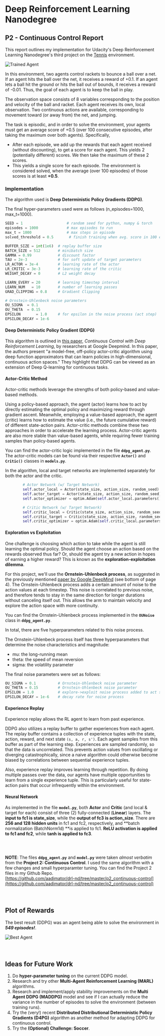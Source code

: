 
# Deep Reinforcement Learning Nanodegree
## P2 - Continuous Control Report
This report outlines my implementation for Udacity's Deep Reinforcement Learning Nanodegree's third project on the [Tennis](https://github.com/Unity-Technologies/ml-agents/blob/master/docs/Learning-Environment-Examples.md#tennis) environment. 

![Trained Agent](https://i.imgur.com/z901EXq.gifv)

In this environment, two agents control rackets to bounce a ball over a net. If an agent hits the ball over the net, it receives a reward of +0.1. If an agent lets a ball hit the ground or hits the ball out of bounds, it receives a reward of -0.01. Thus, the goal of each agent is to keep the ball in play.

The observation space consists of 8 variables corresponding to the position and velocity of the ball and racket. Each agent receives its own, local observation. Two continuous actions are available, corresponding to movement toward (or away from) the net, and jumping.

The task is episodic, and in order to solve the environment, your agents must get an average score of +0.5 (over 100 consecutive episodes, after taking the maximum over both agents). Specifically,

- After each episode, we add up the rewards that each agent received (without discounting), to get a score for each agent. This yields 2 (potentially different) scores. We then take the maximum of these 2 scores.
- This yields a single score for each episode.
The environment is considered solved, when the average (over 100 episodes) of those scores is at least **+0.5**.

### Implementation
The algorithm used is **Deep Deterministic Policy Gradients (DDPG)**. 

The final hyper-parameters used were as follows (n_episodes=1000, max_t=1000).
```python
SEED = 1                    # random seed for python, numpy & torch
episodes = 1000             # max episodes to run
max_t = 1000                # max steps in episode
solved_threshold = 0.5       # finish training when avg. score in 100 episodes crosses this threshold

BUFFER_SIZE = int(1e6)  # replay buffer size
BATCH_SIZE = 512        # minibatch size
GAMMA = 0.99            # discount factor
TAU = 2e-3              # for soft update of target parameters
LR_ACTOR = 3e-4         # learning rate of the actor
LR_CRITIC = 3e-3        # learning rate of the critic
WEIGHT_DECAY = 0        # L2 weight decay

LEARN_EVERY = 20        # learning timestep interval
LEARN_NUM   = 10        # number of learning passes
GRAD_CLIPPING = 0.8     # Gradient Clipping

# Ornstein-Uhlenbeck noise parameters
OU_SIGMA  = 0.1
OU_THETA  = 0.15
EPSILON       = 1.0     # for epsilon in the noise process (act step)
EPSILON_DECAY = 1e-6

```

#### Deep Deterministic Policy Gradient (DDPG)
This algorithm is outlined in [this paper](https://arxiv.org/pdf/1509.02971.pdf), _Continuous Control with Deep Reinforcement Learning_, by researchers at Google Deepmind. In this paper, the authors present "a model-free, off-policy actor-critic algorithm using deep function approximators that can learn policies in high-dimensional, continuous action spaces." They highlight that DDPG can be viewed as an extension of Deep Q-learning for continuous tasks.

#### Actor-Critic Method
Actor-critic methods leverage the strengths of both policy-based and value-based methods.

Using a policy-based approach, the agent (actor) learns how to act by directly estimating the optimal policy and maximizing reward through gradient ascent. Meanwhile, employing a value-based approach, the agent (critic) learns how to estimate the value (i.e., the future cumulative reward) of different state-action pairs. Actor-critic methods combine these two approaches in order to accelerate the learning process. Actor-critic agents are also more stable than value-based agents, while requiring fewer training samples than policy-based agents.

You can find the actor-critic logic implemented in the file **`ddpg_agent.py`**. The actor-critic models can be found via their respective **`Actor()`** and **`Critic()`** classes in **`models.py`**.

In the algorithm, local and target networks are implemented separately for both the actor and the critic.

```python
        # Actor Network (w/ Target Network)
        self.actor_local = Actor(state_size, action_size, random_seed).to(device)
        self.actor_target = Actor(state_size, action_size, random_seed).to(device)
        self.actor_optimizer = optim.Adam(self.actor_local.parameters(), lr=LR_ACTOR)

        # Critic Network (w/ Target Network)
        self.critic_local = Critic(state_size, action_size, random_seed).to(device)
        self.critic_target = Critic(state_size, action_size, random_seed).to(device)
        self.critic_optimizer = optim.Adam(self.critic_local.parameters(), lr=LR_CRITIC, weight_decay=WEIGHT_DECAY)
```

#### Exploration vs Exploitation
One challenge is choosing which action to take while the agent is still learning the optimal policy. Should the agent choose an action based on the rewards observed thus far? Or, should the agent try a new action in hopes of earning a higher reward? This is known as the **exploration-exploitation dilemma**.

For this project, we'll use the **Ornstein-Uhlenbeck process**, as suggested in the previously mentioned [paper by Google DeepMind](https://arxiv.org/pdf/1509.02971.pdf) (see bottom of page 4). The Ornstein-Uhlenbeck process adds a certain amount of noise to the action values at each timestep. This noise is correlated to previous noise, and therefore tends to stay in the same direction for longer durations without canceling itself out. This allows the arm to maintain velocity and explore the action space with more continuity.

You can find the Ornstein-Uhlenbeck process implemented in the **`OUNoise`** class in **`ddpg_agent.py`**.

In total, there are five hyperparameters related to this noise process.

The Ornstein-Uhlenbeck process itself has three hyperparameters that determine the noise characteristics and magnitude:
- mu: the long-running mean
- theta: the speed of mean reversion
- sigma: the volatility parameter

The final noise parameters were set as follows:

```python
OU_SIGMA = 0.1          # Ornstein-Uhlenbeck noise parameter
OU_THETA = 0.15         # Ornstein-Uhlenbeck noise parameter
EPSILON = 1.0           # explore->exploit noise process added to act step
EPSILON_DECAY = 1e-6    # decay rate for noise process
```

#### Experience Replay
Experience replay allows the RL agent to learn from past experience.

DDPG also utilizes a replay buffer to gather experiences from each agent. The replay buffer contains a collection of experience tuples with the state, action, reward, and next state `(s, a, r, s')`. Each agent samples from this buffer as part of the learning step. Experiences are sampled randomly, so that the data is uncorrelated. This prevents action values from oscillating or diverging catastrophically, since a naive algorithm could otherwise become biased by correlations between sequential experience tuples.

Also, experience replay improves learning through repetition. By doing multiple passes over the data, our agents have multiple opportunities to learn from a single experience tuple. This is particularly useful for state-action pairs that occur infrequently within the environment.

#### Neural Network
As implemented in the file **`model.py`**, both **Actor** and **Critic** (and local & target for each) consist of three (2) fully-connected (**Linear**) layers. The **input to fc1 is state_size**, while the **output of fc3 is action_size**. There are **256 and 128 hidden units** in fc1 and fc2, respectively, and **batch normalization (BatchNorm1d) **is applied to fc1. **ReLU activation is applied to fc1 and fc2**, while **tanh is applied to fc3**.

##### &nbsp;

**NOTE**: The files **`ddpg_agent.py`** and **`model.py`** were taken *almost verbatim* from the **Project 2: Continuous Control**. I used the same algorithm with a few changes and small hyperparamter tuning. You can find the Project 2 files in my Github Repo.  
[https://github.com/aadimator/drl-nd/tree/master/p2_continuous-control](https://github.com/aadimator/drl-nd/tree/master/p2_continuous-control)

##### &nbsp;

## Plot of Rewards

The best result (DDPG) was an agent being able to solve the environment in ***549 episodes!***.

![Best Agent](https://i.imgur.com/hjuoonS.png)

##### &nbsp;

## Ideas for Future Work
1. Do **hyper-parameter tuning** on the current DDPG model.
2. Research and try other **Multi-Agent Reinforcement Learning (MARL)** algorithms.
3. Research and implement/apply stability improvements on the **Multi Agent DDPG (MADDPG)** model and see if I can actually reduce the variance in the number of episodes to solve the environment (between training runs).
4. Try the (very!) recent **Distributed Distributional Deterministic Policy Gradients (D4PG)** algorithm as another method for adapting DDPG for continuous control. 
5. Try the **(Optional) Challenge: Soccer**.

